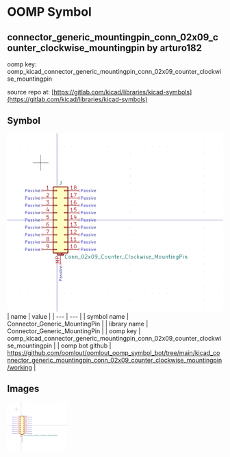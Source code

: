 # OOMP Symbol  
## connector_generic_mountingpin_conn_02x09_counter_clockwise_mountingpin  by arturo182  
  
oomp key: oomp_kicad_connector_generic_mountingpin_conn_02x09_counter_clockwise_mountingpin  
  
source repo at: [https://gitlab.com/kicad/libraries/kicad-symbols](https://gitlab.com/kicad/libraries/kicad-symbols)  
## Symbol  
  
[![working.png](working_600.png)](working.png)  
| name | value | 
| --- | --- | 
| symbol name | Connector_Generic_MountingPin | 
| library name | Connector_Generic_MountingPin | 
| oomp key | oomp_kicad_connector_generic_mountingpin_conn_02x09_counter_clockwise_mountingpin | 
| oomp bot github | https://github.com/oomlout/oomlout_oomp_symbol_bot/tree/main/kicad_connector_generic_mountingpin_conn_02x09_counter_clockwise_mountingpin/working | 
## Images  
  
[![working.png](working_140.png)](working.png)  
